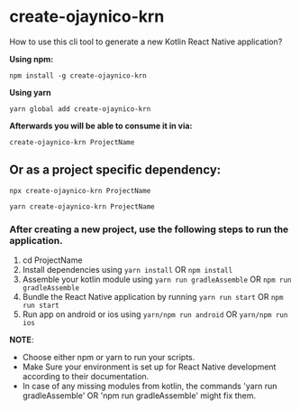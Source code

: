 # create-ojaynico-krn

How to use this cli tool to generate a new Kotlin React Native application?

**Using npm:**

`npm install -g create-ojaynico-krn`

**Using yarn**

`yarn global add create-ojaynico-krn`

**Afterwards you will be able to consume it in via:**

`create-ojaynico-krn ProjectName`


## Or as a project specific dependency:

`npx create-ojaynico-krn ProjectName`

`yarn create-ojaynico-krn ProjectName`

### After creating a new project, use the following steps to run the application.

1. cd ProjectName
2. Install dependencies using `yarn install` OR `npm install`
3. Assemble your kotlin module using `yarn run gradleAssemble` OR `npm run gradleAssemble`
4. Bundle the React Native application by running `yarn run start` OR `npm run start`
4. Run app on android or ios using `yarn/npm run android` OR `yarn/npm run ios`

**NOTE**: 
- Choose either npm or yarn to run your scripts.
- Make Sure your environment is set up for React Native development according to their documentation.
- In case of any missing modules from kotlin, the commands 'yarn run gradleAssemble' OR 'npm run gradleAssemble' might fix them.
